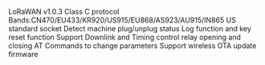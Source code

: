 LoRaWAN v1.0.3 Class C protocol
Bands:CN470/EU433/KR920/US915/EU868/AS923/AU915/IN865
US standard socket
Detect machine plug/unplug status
Log function and key reset function
Support Downlink and Timing control relay opening and closing
AT Commands to change parameters
Support wireless OTA update firmware
